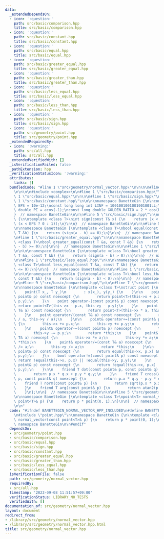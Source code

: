 ```yaml
---
data:
  _extendedDependsOn:
  - icon: ':question:'
    path: src/basic/comparison.hpp
    title: src/basic/comparison.hpp
  - icon: ':question:'
    path: src/basic/constant.hpp
    title: src/basic/constant.hpp
  - icon: ':question:'
    path: src/basic/equal.hpp
    title: src/basic/equal.hpp
  - icon: ':question:'
    path: src/basic/greater_equal.hpp
    title: src/basic/greater_equal.hpp
  - icon: ':question:'
    path: src/basic/greater_than.hpp
    title: src/basic/greater_than.hpp
  - icon: ':question:'
    path: src/basic/less_equal.hpp
    title: src/basic/less_equal.hpp
  - icon: ':question:'
    path: src/basic/less_than.hpp
    title: src/basic/less_than.hpp
  - icon: ':question:'
    path: src/basic/sign.hpp
    title: src/basic/sign.hpp
  - icon: ':question:'
    path: src/geometry/point.hpp
    title: src/geometry/point.hpp
  _extendedRequiredBy:
  - icon: ':warning:'
    path: src/all.hpp
    title: src/all.hpp
  _extendedVerifiedWith: []
  _isVerificationFailed: false
  _pathExtension: hpp
  _verificationStatusIcon: ':warning:'
  attributes:
    links: []
  bundledCode: "#line 1 \"src/geometry/normal_vector.hpp\"\n\n\n\n#line 1 \"src/geometry/point.hpp\"\
    \n\n\n\n#include <complex>\n\n#line 1 \"src/basic/comparison.hpp\"\n\n\n\n#line\
    \ 1 \"src/basic/equal.hpp\"\n\n\n\n#line 1 \"src/basic/sign.hpp\"\n\n\n\n#line\
    \ 1 \"src/basic/constant.hpp\"\n\n\n\nnamespace BanetteGin {\n\nconst long double\
    \ EPS = 10e-12;\nconst long long int LINF = 1001001001001001001LL;\nconst long\
    \ double PI = acos(-1);\nconst long double GOLDEN_RATIO = 2 * cos(PI / 5);\n\n\
    }  // namespace BanetteGin\n\n\n#line 5 \"src/basic/sign.hpp\"\n\nnamespace BanetteGin\
    \ {\n\ntemplate <class T>\nint sign(const T& x) {\n    return (x < -EPS ? -1 :\
    \ (x < EPS ? 0 : 1));\n}\n\n}  // namespace BanetteGin\n\n\n#line 5 \"src/basic/equal.hpp\"\
    \n\nnamespace BanetteGin {\n\ntemplate <class T>\nbool equal(const T &a, const\
    \ T &b) {\n    return (sign(a - b) == 0);\n}\n\n}  // namespace BanetteGin\n\n\
    \n#line 1 \"src/basic/greater_equal.hpp\"\n\n\n\nnamespace BanetteGin {\n\ntemplate\
    \ <class T>\nbool greater_equal(const T &a, const T &b) {\n    return (sign(a\
    \ - b) >= 0);\n}\n\n}  // namespace BanetteGin\n\n\n#line 1 \"src/basic/greater_than.hpp\"\
    \n\n\n\nnamespace BanetteGin {\n\ntemplate <class T>\nbool greater_than(const\
    \ T &a, const T &b) {\n    return (sign(a - b) > 0);\n}\n\n}  // namespace BanetteGin\n\
    \n\n#line 1 \"src/basic/less_equal.hpp\"\n\n\n\nnamespace BanetteGin {\n\ntemplate\
    \ <class T>\nbool less_equal(const T &a, const T &b) {\n    return (sign(a - b)\
    \ <= 0);\n}\n\n}  // namespace BanetteGin\n\n\n#line 1 \"src/basic/less_than.hpp\"\
    \n\n\n\nnamespace BanetteGin {\n\ntemplate <class T>\nbool less_than(const T &a,\
    \ const T &b) {\n    return (sign(a - b) < 0);\n}\n\n}  // namespace BanetteGin\n\
    \n\n#line 9 \"src/basic/comparison.hpp\"\n\n\n#line 7 \"src/geometry/point.hpp\"\
    \n\nnamespace BanetteGin {\n\ntemplate <class T>\nstruct point {\n    T x, y;\n\
    \    point(T x_, T y_)\n        : x(x_), y(y_) {\n    }\n\n    point operator+(const\
    \ point& p) const noexcept {\n        return point<T>(this->x + p.x, this->y +\
    \ p.y);\n    }\n    point operator-(const point& p) const noexcept {\n       \
    \ return point<T>(this->x - p.x, this->y - p.y);\n    }\n    point operator*(const\
    \ T& a) const noexcept {\n        return point<T>(this->x * a, this->y * a);\n\
    \    }\n    point operator/(const T& a) const noexcept {\n        return point<T>(this->x\
    \ / a, this->y / a);\n    }\n\n    point& operator+=(const point& p) noexcept\
    \ {\n        this->x += p.x;\n        this->y += p.y;\n        return *this;\n\
    \    }\n    point& operator-=(const point& p) noexcept {\n        this->x -= p.x;\n\
    \        this->y -= p.y;\n        return *this;\n    }\n    point& operator*=(const\
    \ T& a) noexcept {\n        this->x *= a;\n        this->y *= a;\n        return\
    \ *this;\n    }\n    point& operator/=(const T& a) noexcept {\n        this->x\
    \ /= a;\n        this->y /= a;\n        return *this;\n    }\n\n    bool operator==(const\
    \ point& p) const noexcept {\n        return equal(this->x, p.x) && equal(this->y,\
    \ p.y);\n    }\n    bool operator!=(const point& p) const noexcept {\n       \
    \ return !equal(this->x, p.x) || !equal(this->y, p.y);\n    }\n    bool operator<(const\
    \ point& p) const noexcept {\n        return !equal(this->x, p.x) || !equal(this->y,\
    \ p.y);\n    }\n\n    friend T dot(const point& p, const point& q) noexcept {\n\
    \        return p.x * q.x + p.y * q.y;\n    }\n    friend T cross(const point&\
    \ p, const point& q) noexcept {\n        return p.x * q.y - p.y * q.x;\n    }\n\
    \    friend T norm(const point& p) {\n        return sqrt(p.x * p.x + p.y * p.y);\n\
    \    }\n    friend T arg(const point& p) {\n        return atan2(p.y, p.x);\n\
    \    }\n};\n\n}  // namespace BanetteGin\n\n\n#line 5 \"src/geometry/normal_vector.hpp\"\
    \n\nnamespace BanetteGin {\n\ntemplate <class T>\npoint<T> normal_vector(const\
    \ point<T>& p) {\n    return p * point(0, 1);\n}\n\n}  // namespace BanetteGin\n\
    \n\n"
  code: "#ifndef BANETTEGIN_NORMAL_VECTOR_HPP_INCLUDED\n#define BANETTEGIN_NORMAL_VECTOR_HPP_INCLUDED\n\
    \n#include \"point.hpp\"\n\nnamespace BanetteGin {\n\ntemplate <class T>\npoint<T>\
    \ normal_vector(const point<T>& p) {\n    return p * point(0, 1);\n}\n\n}  //\
    \ namespace BanetteGin\n\n#endif"
  dependsOn:
  - src/geometry/point.hpp
  - src/basic/comparison.hpp
  - src/basic/equal.hpp
  - src/basic/sign.hpp
  - src/basic/constant.hpp
  - src/basic/greater_equal.hpp
  - src/basic/greater_than.hpp
  - src/basic/less_equal.hpp
  - src/basic/less_than.hpp
  isVerificationFile: false
  path: src/geometry/normal_vector.hpp
  requiredBy:
  - src/all.hpp
  timestamp: '2023-09-08 11:51:57+09:00'
  verificationStatus: LIBRARY_NO_TESTS
  verifiedWith: []
documentation_of: src/geometry/normal_vector.hpp
layout: document
redirect_from:
- /library/src/geometry/normal_vector.hpp
- /library/src/geometry/normal_vector.hpp.html
title: src/geometry/normal_vector.hpp
---
```

